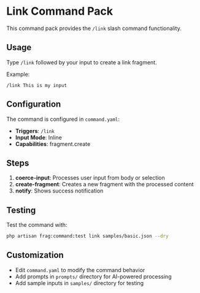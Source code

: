 # Link Command Pack

This command pack provides the `/link` slash command functionality.

## Usage

Type `/link` followed by your input to create a link fragment.

Example:
```
/link This is my input
```

## Configuration

The command is configured in `command.yaml`:

- **Triggers**: `/link`
- **Input Mode**: Inline
- **Capabilities**: fragment.create

## Steps

1. **coerce-input**: Processes user input from body or selection
2. **create-fragment**: Creates a new fragment with the processed content
3. **notify**: Shows success notification

## Testing

Test the command with:
```bash
php artisan frag:command:test link samples/basic.json --dry
```

## Customization

- Edit `command.yaml` to modify the command behavior
- Add prompts in `prompts/` directory for AI-powered processing
- Add sample inputs in `samples/` directory for testing
